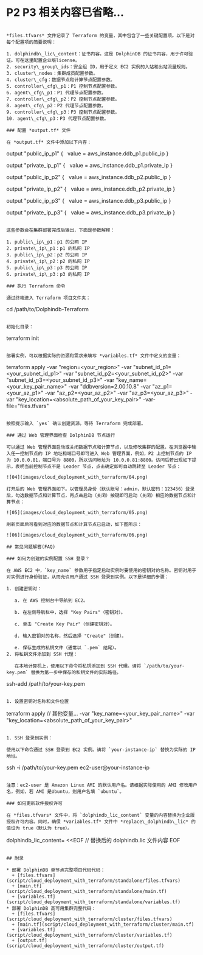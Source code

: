 # P2 P3 相关内容已省略...
```

*files.tfvars* 文件记录了 Terraform 的变量，其中包含了一些关键配置项。以下是对每个配置项的简要说明：

1. dolphindb\_lic\_content：证书内容。这是 DolphinDB 的证书内容，用于许可验证。可在这里配置企业版license。
2. security\_group\_ids：安全组 ID，用于定义 EC2 实例的入站和出站流量规则。
3. cluster\_nodes：集群成员配置参数。
4. cluster\_cfg：数据节点和计算节点配置参数。
5. controller\_cfg\_p1：P1 控制节点配置参数。
6. agent\_cfg\_p1：P1 代理节点配置参数。
7. controller\_cfg\_p2：P2 控制节点配置参数。
8. agent\_cfg\_p2：P2 代理节点配置参数。
9. controller\_cfg\_p3：P3 控制节点配置参数。
10. agent\_cfg\_p3：P3 代理节点配置参数。

### 配置 *output.tf* 文件

在 *output.tf* 文件中添加以下内容：

```
output "public_ip_p1" {
  value = aws_instance.ddb_p1.public_ip
}

output "private_ip_p1" {
  value = aws_instance.ddb_p1.private_ip
}

output "public_ip_p2" {
  value = aws_instance.ddb_p2.public_ip
}

output "private_ip_p2" {
  value = aws_instance.ddb_p2.private_ip
}

output "public_ip_p3" {
  value = aws_instance.ddb_p3.public_ip
}

output "private_ip_p3" {
  value = aws_instance.ddb_p3.private_ip
}
```

这些参数会在集群部署完成后输出，下面是参数解释：

1. public\_ip\_p1：p1 的公网 IP
2. private\_ip\_p1：p1 的私网 IP
3. public\_ip\_p2：p2 的公网 IP
4. private\_ip\_p2：p2 的私网 IP
5. public\_ip\_p3：p3 的公网 IP
6. private\_ip\_p3：p3 的私网 IP

### 执行 Terraform 命令

通过终端进入 Terraform 项目文件夹：

```
cd /path/to/Dolphindb-Terraform
```

初始化目录：

```
terraform init
```

部署实例，可以根据实际的资源和需求来填写 *variables.tf* 文件中定义的变量：

```
terraform apply -var "region=<your_region>" -var "subnet_id_p1=<your_subnet_id_p1>" -var "subnet_id_p2=<your_subnet_id_p2>" -var "subnet_id_p3=<your_subnet_id_p3>"  -var "key_name=<your_key_pair_name>" -var "ddbversion=2.00.10.8" -var "az_p1=<your_az_p1>" -var "az_p2=<your_az_p2>" -var "az_p3=<your_az_p3>"  -var "key_location=<absolute_path_of_your_key_pair>" -var-file="files.tfvars"
```

按照提示输入 `yes` 确认创建资源。等待 Terraform 完成部署。

### 通过 Web 管理界面检查 DolphinDB 节点运行

可以通过 Web 管理界面启动或关闭数据节点和计算节点，以及修改集群的配置。在浏览器中输入任一控制节点的 IP 地址和端口号即可进入 Web 管理界面，例如，P2 上控制节点的 IP 为 10.0.0.81，端口号为 8800，所以访问地址为 10.0.0.81:8800。访问后若出现如下提示，表明当前控制节点不是 Leader 节点，点击确定即可自动跳转至 Leader 节点：

![04](images/cloud_deployment_with_terraform/04.png)

打开后的 Web 管理界面如下。以管理员身份（默认账号：admin，默认密码：123456）登录后，勾选数据节点和计算节点，再点击启动（关闭）按键即可启动（关闭）相应的数据节点和计算节点：

![05](images/cloud_deployment_with_terraform/05.png)

刷新页面后可看到对应的数据节点和计算节点已启动，如下图所示：

![06](images/cloud_deployment_with_terraform/06.png)

## 常见问题解答(FAQ)

### 如何为创建的实例配置 SSH 登录？

在 AWS EC2 中，`key_name` 参数用于指定启动实例时要使用的密钥对的名称。密钥对用于对实例进行身份验证，从而允许用户通过 SSH 登录到实例。以下是详细的步骤：

1. 创建密钥对：

   a. 在 AWS 控制台中导航到 EC2。

   b. 在左侧导航栏中，选择 "Key Pairs"（密钥对）。

   c. 单击 "Create Key Pair"（创建密钥对）。

   d. 输入密钥对的名称，然后选择 "Create"（创建）。

   e. 保存生成的私钥文件（通常以 `.pem` 结尾）。
2. 将私钥文件添加到 SSH 代理：

   在本地计算机上，使用以下命令将私钥添加到 SSH 代理。请将 `/path/to/your-key.pem` 替换为第一步中保存的私钥文件的实际路径。

```
ssh-add /path/to/your-key.pem
```

1. 设置密钥对名称和文件位置

```
terraform apply // 其他变量... -var "key_name=<your_key_pair_name>" -var "key_location=<absolute_path_of_your_key_pair>"
```

1. SSH 登录到实例：

使用以下命令通过 SSH 登录到 EC2 实例。请将 `your-instance-ip` 替换为实际的 IP 地址。

```
ssh -i /path/to/your-key.pem ec2-user@your-instance-ip
```

注意：ec2-user 是 Amazon Linux AMI 的默认用户名。请根据实际使用的 AMI 修改用户名，例如，若 AMI 是Ubuntu，则用户名填 `ubuntu`。

### 如何更新软件授权许可

在 *files.tfvars* 文件中，将 `dolphindb_lic_content` 变量的内容替换为企业版授权许可内容。同时，确保 *variables.tf* 文件中 *replace\_dolphindb\_lic* 的值设为 true（默认为 true）。

```
dolphindb_lic_content= <<EOF
// 替换后的 dolphindb.lic 文件内容
EOF
```

## 附录

* 部署 DolphinDB 单节点完整项目代码代码：
  + [files.tfvars](script/cloud_deployment_with_terraform/standalone/files.tfvars)
  + [main.tf](script/cloud_deployment_with_terraform/standalone/main.tf)
  + [variables.tf](script/cloud_deployment_with_terraform/standalone/variables.tf)
* 部署 DolphinDB 高可用集群完整代码：
  + [files.tfvars](script/cloud_deployment_with_terraform/cluster/files.tfvars)
  + [main.tf](script/cloud_deployment_with_terraform/cluster/main.tf)
  + [variables.tf](script/cloud_deployment_with_terraform/cluster/variables.tf)
  + [output.tf](script/cloud_deployment_with_terraform/cluster/output.tf)


